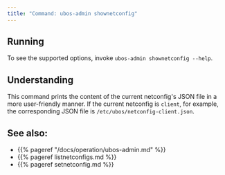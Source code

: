 ```yaml
---
title: "Command: ubos-admin shownetconfig"
---
```


## Running

To see the supported options, invoke ``ubos-admin shownetconfig --help``.

## Understanding

This command prints the content of the current netconfig's JSON file in a more
user-friendly manner. If the current netconfig is ``client``, for example, the
corresponding JSON file is ``/etc/ubos/netconfig-client.json``.

## See also:

* {{% pageref "/docs/operation/ubos-admin.md" %}}
* {{% pageref listnetconfigs.md %}}
* {{% pageref setnetconfig.md %}}
